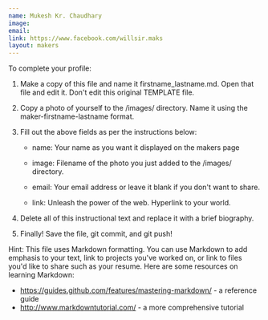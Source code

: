 ```yaml
---
name: Mukesh Kr. Chaudhary
image:
email:
link: https://www.facebook.com/willsir.maks
layout: makers
---
```


To complete your profile:

1. 	Make a copy of this file and name it firstname_lastname.md. 
	Open that file and edit it. Don't edit this original TEMPLATE file.

2. 	Copy a photo of yourself to the /images/ directory. Name 
	it using the maker-firstname-lastname format. 
	
3. 	Fill out the above fields as per the instructions below:
	
	- name: Your name as you want it displayed on the 
	makers page 
	
	- image: Filename of the photo you just added to the /images/ 
	directory. 		  
	    
	- email: Your email address or leave it blank if you don't want to 
	share.
    
	- link: Unleash the power of the web. Hyperlink to your world.
  
4. 	Delete all of this instructional text and replace it with a brief biography.

5. 	Finally! Save the file, git commit, and git push!

Hint: This file uses Markdown formatting. You can use Markdown to add emphasis
to your text, link to projects you've worked on, or link to files you'd like to
share such as your resume. Here are some resources on learning Markdown:
  - https://guides.github.com/features/mastering-markdown/ - a reference
    guide
  - http://www.markdowntutorial.com/ - a more comprehensive tutorial
